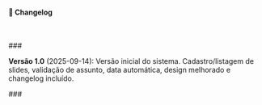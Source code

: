 <h4>📜 Changelog</h4>
<br>

###<p><strong>Versão 1.0</strong> (2025-09-14): Versão inicial do sistema. Cadastro/listagem de slides, validação de assunto, data automática, design melhorado e changelog incluído.</p>###
